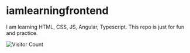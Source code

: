 # iamlearningfrontend

I am learning HTML, CSS, JS, Angular, Typescript.
This repo is just for fun and practice.

![Visitor Count](https://profile-counter.glitch.me/mohitsharma-idal/count.svg)

